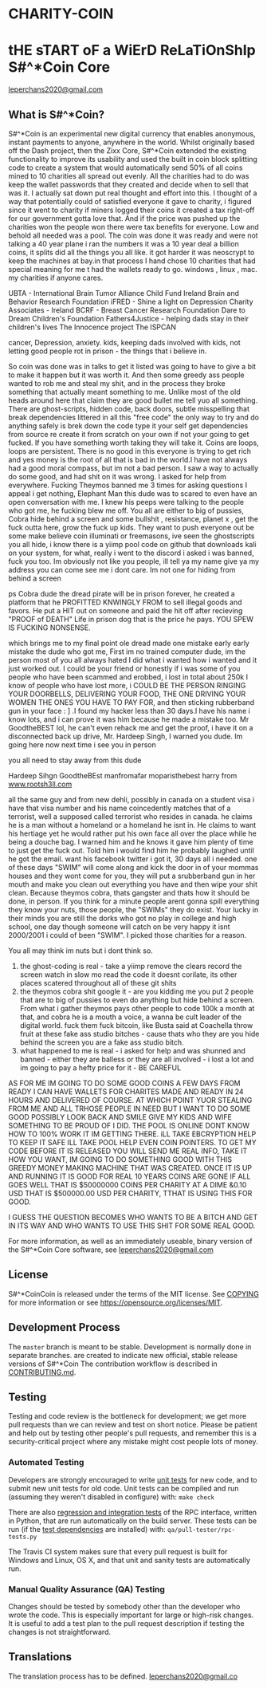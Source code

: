 # CHARITY-COIN
tHE sTART oF a WiErD ReLaTiOnShIp
S$%#@*(&^!%@$#^*Coin Core
===============================

leperchans2020@gmail.com

What is S$%#@*(&^!%@$#^*Coin?
----------------

S$%#@*(&^!%@$#^*Coin is an experimental new digital currency that enables anonymous, instant
payments to anyone, anywhere in the world. Whilst originally based off the Dash
project, then the Zixx Core, S$%#@*(&^!%@$#^*Coin extended the existing functionality to improve its usability and
used the built in coin block splitting code to create a system that would automatically send 50% of all coins mined to 10
charities all spread out evenly. All the charities had to do was keep the wallet passwords that they created and
decide when to sell that was it. I actually sat down put real thought and effort into this. I thought of a way that
potentially could of satisfied everyone it gave to charity, i figured since it went to charity if miners logged their coins
it created a tax right-off for our government gotta love that. And if the price was pushed up the charities won the people won
there were tax benefits for everyone. Low and behold all needed was a pool. The coin was done it was ready and were not talking
a 40 year plane i ran the numbers it was a 10 year deal a billion coins, it splits did all the things you all like. it got harder it
was neoscrypt to keep the machines at bay.in that process I hand chose 10 charities that had special meaning for me t had the wallets
ready to go. windows , linux , mac. my charities if anyone cares.

UBTA - International Brain Tumor Alliance
Child Fund Ireland
Brain and Behavior Research Foundation
iFRED - Shine a light on Depression
Charity Associates - Ireland
BCRF - Breast Cancer Research Foundation
Dare to Dream Children's Foundation
Fathers4Justice - helping dads stay in their children's lives
The Innocence project
The ISPCAN

cancer, Depression, anxiety. kids, keeping dads involved with kids, not letting good people rot in prison - the things that i believe in.

So coin was done was in talks to get it listed was going to have to give a bit to make it happen but it was worth it. And then some greedy ass people wanted to rob me and steal my shit, and in the process they broke something that actually meant something to me. Unlike most of the old heads around here that claim they are good bullet me tell yuo all something. There are ghost-scripts, hidden code, back doors, subtle misspelling that break dependencies littered in all this "free code" the only way to try and do anything safely is brek down the code type it your self get dependencies from source re create it from scratch on your own if not your going to get fucked. If you have something worth taking they will take it. Coins are loops, loops are persistent. There is no good in this everyone is trying to get rich and yes money is the root of all that is bad in the world.I have not always had a good moral compass, but im not a bad person. I saw a way to actually do some good, and had shit on it was wrong. I asked for help from everywhere. Fucking Theymos banned me 3 times for asking questions I appeal i get nothing, Elephant Man
this dude was to scared to even have an open conversation with me. I knew his peeps were talking to the people who got me, he fucking blew me off. You all are either to big of pussies, Cobra hide behind a screen and some bullshit , resistance, planet x , get the fuck outta here, grow the fuck up kids. They want to push everyone out be some make believe coin illuminati or freemasons, ive seen the ghostscripts you all hide, i know there is a yiimp pool code on github that downloads kali on your system, for what, really i went to the discord i asked i was banned, fuck you too. Im obviously not like you people, ill tell ya my name give ya my
address you can come see me i dont care. Im not one for hiding from behind a screen

ps Cobra dude the dread pirate will be in prison forever, he created a platform that he PROFITTED KNWINGLY FROM to sell illegal goods and favors. He put a HIT out on someone and paid the hit off after recieving "PROOF of DEATH" Life in prison dog that is the price he pays. YOU SPEW IS FUCKING NONSENSE.

which brings me to my final point ole dread made one mistake early early mistake the dude who got me, First im no trained computer dude, im the person most of you all always hated I did what i wanted how i wanted and it just worked out. I could be your friend or honestly if i was some of you people who have been scammed and erobbed, i lost in total about 250k I know of people who have lost more, i COULD BE THE PERSON RINGING YOUR DOORBELLS, DELIVERING YOUR FOOD, THE ONE DRIVING YOUR WOMEN THE ONES YOU HAVE TO PAY FOR, and then sticking rubberband gun in your face : ] .I found my hacker less than 30 days.I have his name i know lots, and i can prove it was him because he made a mistake too. Mr GoodtheBEST lol, he can't even rehack me and get the proof, i have it on a disconnected back up drive, Mr. Hardeep Singh, I warned you dude. Im going here now next time i see you in person

you all need to stay away from this dude

Hardeep Sihgn
GoodtheBEst
manfromafar
moparisthebest
harry from www.rootsh3ll.com

all the same guy and from new dehli, possibly in canada on a student visa i have that visa number and his name coincedently matches that of a terrorist, well a supposed called terrorist who resides in canada. he claims he is a man without a homeland or a homeland he isnt in. He claims to want his hertiage yet he would rather put his own face all over the place while he being a douche bag. I warned him and he knows it gave him plenty of time to just get the fuck out. Told him i would find him he probably laughed until he got the email. want his facebook twitter i got it, 30 days all i needed. one of these days "SWIM" will come along and kick the door in of your mommas houses and they wont come for you, they will put a srubberband gun in her mouth and make you clean out everything you have and then wipe your shit clean. Because theymos cobra, thats gangster and thats how it should be done, in person. If you think for a minute people arent gonna spill everything they know your nuts, those people, the "SWIMs" they do exist. Your lucky in their minds you are still the dorks who got no play in college and high school, one day though someone will catch on be very happy it isnt 2000/2001 i could of been "SWIM". I picked those charities for a reason.

You all may think im nuts but i dont think so.

1. the ghost-coding is real - take a yiimp remove the clears record the screen watch in slow mo read the code it doesnt corilate, its other places scatered throughout all of these git shits
2. the theymos cobra shit google it - are you kidding me you put 2 people that are to big of pussies to even do anything but hide behind a screen. From what i gather theymos pays other people to code 100k a month at that, and cobra he is a mouth a voice, a wanna be cult leader of the digital world. fuck them fuck bitcoin, like Busta said at Coachella throw fruit at these fake ass studio bitches - cause thats who they are you hide behind the screen you are a fake ass studio bitch.
3. what happened to me is real - i asked for help and was shunned and banned - either they are balless or they are all involved - i lost a lot and im going to pay a hefty price for it - BE CAREFUL

AS FOR ME IM GOING TO DO SOME GOOD COINS A FEW DAYS FROM READY I CAN HAVE WALLETS FOR CHARITES MADE AND READY IN 24 HOURS AND DELIVERED OF COURSE. AT WHICH POINT YUOR STEALING FROM ME AND ALL TRHOSE PEOPLE IN
NEED BUT I WANT TO DO SOME GOOD POSSIBLY LOOK BACK AND SMILE GIVE MY KIDS AND WIFE SOMETHING TO BE PROUD OF I DID. THE POOL IS ONLINE DONT KNOW HOW TO 100% WORK IT IM GETTING THERE. iLL TAKE EBCRYPTION HELP TO KEEP
IT SAFE ILL TAKE POOL HELP EVEN COIN POINTERS. TO GET MY CODE BEFORE IT IS RELEASED YOU WILL SEND ME REAL INFO, TAKE IT HOW YOU WANT, IM GOING TO DO SOMETHING GOOD WITH THIS GREEDY MONEY MAKING MACHINE THAT WAS
CREATED. ONCE IT IS UP AND RUNNING IT IS GOOD FOR REAL 10 YEARS COINS ARE GONE IF ALL GOES WELL THAT IS $50000000 COINS PER CHARITY AT A DIME &0.10 USD THAT IS $500000.00 USD PER CHARITY, TTHAT IS USING THIS FOR GOOD.


I GUESS THE QUESTION BECOMES WHO WANTS TO BE A BITCH AND GET IN ITS WAY AND WHO WANTS TO USE THIS SHIT FOR SOME REAL GOOD.




For more information, as well as an immediately useable, binary version of
the S$%#@*(&^!%@$#^*Coin Core software, see leperchans2020@gmail.com

License
-------

S$%#@*(&^!%@$#^*CoinCoin is released under the terms of the MIT license. See [COPYING](COPYING) for more
information or see https://opensource.org/licenses/MIT.

Development Process
-------------------

The `master` branch is meant to be stable. Development is normally done in separate branches.
are created to indicate new official, stable release versions of S$%#@*(&^!%@$#^*Coin
The contribution workflow is described in [CONTRIBUTING.md](CONTRIBUTING.md).

Testing
-------

Testing and code review is the bottleneck for development; we get more pull
requests than we can review and test on short notice. Please be patient and help out by testing
other people's pull requests, and remember this is a security-critical project where any mistake might cost people
lots of money.

### Automated Testing

Developers are strongly encouraged to write [unit tests](/doc/unit-tests.md) for new code, and to
submit new unit tests for old code. Unit tests can be compiled and run
(assuming they weren't disabled in configure) with: `make check`

There are also [regression and integration tests](/qa) of the RPC interface, written
in Python, that are run automatically on the build server.
These tests can be run (if the [test dependencies](/qa) are installed) with: `qa/pull-tester/rpc-tests.py`

The Travis CI system makes sure that every pull request is built for Windows
and Linux, OS X, and that unit and sanity tests are automatically run.

### Manual Quality Assurance (QA) Testing

Changes should be tested by somebody other than the developer who wrote the
code. This is especially important for large or high-risk changes. It is useful
to add a test plan to the pull request description if testing the changes is
not straightforward.

Translations
------------

The translation process has to be defined.
leperchans2020@gmail.co
